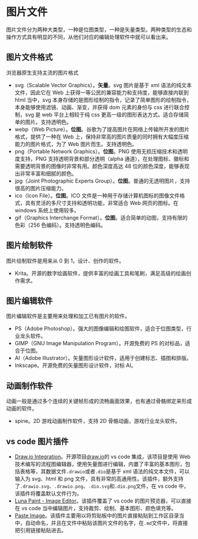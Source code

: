 # 图片文件
图片文件分为两种大类型，一种是位图类型，一种是矢量类型。两种类型的生态和操作方式具有明显的不同，从他们对应的编辑处理软件中就可以看出来。

## 图片文件格式
浏览器原生支持主流的图片格式

- svg（Scalable Vector Graphics）。**矢量**。svg 图片是基于 xml 语法的纯文本文件，因此它在 Web 上获得一等公民的兼容能力和支持度，能够直接内联到 html 当中，svg 本身存储的是图形绘制的指令，记录了简单图形的绘制指令，本身能够使用滤镜、动画、渐变，并获得 dom 元素的身份与 css 进行联合控制，svg 是 web 平台上相较于纯 css 更高一级的图形表达方式。适合存储简单的图片。支持透明色。
- webp（Web Picture）。**位图**。谷歌为了提高图片在网络上传输所开发的图片格式，提供了一种在 Web 上，保持非常高的图片质量的同时拥有大幅度压缩能力的图片格式，为了 Web 图片而生。支持透明色。
- png（Portable Network Graphics）。**位图**。PNG 使用无损压缩技术和透明度支持，PNG 支持透明背景和部分透明（alpha 通道），在处理图标、徽标和需要透明背景的图像时非常有用。颜色深度高达 48 位的颜色深度，能够表现出非常丰富和细腻的颜色。
- jpg（Joint Photographic Experts Group）。**位图**。普通的无透明图片，支持很高的图片压缩能力。
- ico（Icon File）。**位图**。ICO 文件是一种用于存储计算机图标的图像文件格式，具有灵活的多尺寸支持和透明功能，非常适合 Web 网页的图标。在 windows 系统上使用较多。
- gif（Graphics Interchange Format）。**位图**。适合简单的动图，支持有限的色彩（256 色编码）。支持透明色编码。

## 图片绘制软件
图片绘制软件是用来从 0 到 1，设计、创作的软件。

- Krita。开源的数字绘画软件，提供丰富的绘画工具和笔刷，满足高级的绘画创作需求。

## 图片编辑软件
图片编辑软件是主要用来处理和加工已有图片的软件。

- PS（Adobe Photoshop）。强大的图像编辑和绘图软件，适合于位图类型，行业龙头软件。
- GIMP（GNU Image Manipulation Program）。开源免费的 PS 的对标品，适合于位图。
- AI（Adobe Illustrator）。矢量图形设计软件，适用于创建标志、插图和排版。
- Inkscape。开源免费的矢量图形设计软件，对标 AI。

## 动画制作软件
动画一般是通过多个连续的关键帧形成的流畅画面效果，也有通过骨骼绑定来形成动画的软件。

- spine。2D 游戏动画制作软件，支持 2D 骨骼动画，游戏行业龙头软件。

## vs code 图片插件
- [Draw.io Integration](https://github.com/hediet/vscode-drawio)。开源项目[draw.io](https://github.com/jgraph/drawio)的 vs code 集成，该项目是使用 Web 技术编写的流程图编辑器，使用矢量图进行编辑，内置了丰富的基本图形，包括表格等，其数据文件`.drawio`或者`.dio`是基于 xml 语法的纯文本文件，可以输入为 svg、html 和 png 文件，具有非常的高通用性。该插件，额外支持了`.drawio.svg`、`.drawio.png`、`.dio.svg`和`.dio.png`文件，在 vs code 中，该插件将覆盖默认文件行为。
- [Luna Paint - Image Editor](https://github.com/lunapaint/vscode-luna-paint)。该插件覆盖了 vs code 的图片预览器，可以直接在 vs code 当中编辑图片，支持裁剪、绘制、基本图形、颜色填充等。
- [Paste Image](https://github.com/mushanshitiancai/vscode-paste-image)。该插件主要用以将剪贴板中的图片直接粘贴到工作区目录当中，自动命名，并且在文件中粘贴该图片文件的名字，在`.md`文件中，将直接把引用链接粘贴进去。
